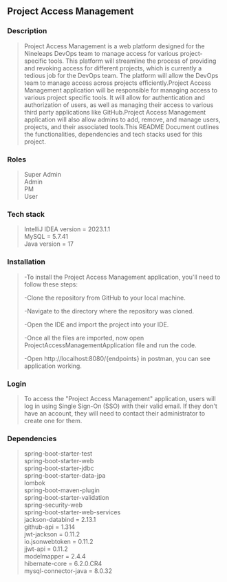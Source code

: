 ## Project Access Management

### Description
>Project Access Management is a web platform designed for the Nineleaps DevOps team to manage access for various project-specific tools. This platform will streamline the process of providing and revoking access for different projects, which is currently a tedious job for the DevOps team. The platform will allow the DevOps team to manage access across projects efficiently.Project Access Management application will be responsible for managing access to various project specific tools. It will allow for authentication and authorization of users, as well as managing their access to various third party applications like GitHub.Project Access Management application will also allow admins to add, remove, and manage users, projects, and their associated tools.This README Document outlines the functionalities, dependencies and tech stacks used for this project.

### Roles
> Super Admin  
> Admin  
> PM  
> User  

### Tech stack
> IntelliJ IDEA version = 2023.1.1  
> MySQL = 5.7.41  
> Java version = 17  

### Installation 
>-To install the Project Access Management application, you'll need to follow these steps:  
>
>-Clone the repository from GitHub to your local machine.   
>
>-Navigate to the directory where the repository was cloned.   
>
>-Open the IDE and import the project into your IDE.  
>
>-Once all the files are imported, now open ProjectAccessManagementApplication file and run the code.  
>
>-Open http://localhost:8080/{endpoints} in postman, you can see application working.  

### Login
>To access the "Project Access Management" application, users will log in using Single Sign-On (SSO) with their valid email. If they don't have an account, they will need to contact their administrator to create one for them.


### Dependencies
> spring-boot-starter-test  
> spring-boot-starter-web  
> spring-boot-starter-jdbc   
> spring-boot-starter-data-jpa  
> lombok  
> spring-boot-maven-plugin   
> spring-boot-starter-validation  
> spring-security-web   
> spring-boot-starter-web-services   
> jackson-databind = 2.13.1   
> github-api = 1.314   
> jwt-jackson = 0.11.2   
> io.jsonwebtoken = 0.11.2   
> jjwt-api = 0.11.2   
> modelmapper = 2.4.4   
> hibernate-core = 6.2.0.CR4   
> mysql-connector-java = 8.0.32    
